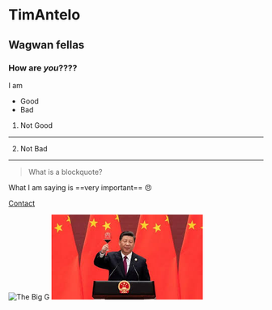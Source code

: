 # TimAntelo
## Wagwan fellas
### How **are** *you*????
I am 
- Good
- Bad

1. Not Good

---

2. Not Bad

---

> What is a blockquote?

What I am saying is ==very important== :angry:

[Contact](https://tantelot.github.io/contact.html)

![The Big G](https://upload.wikimedia.org/wikipedia/commons/thumb/5/53/Google_%22G%22_Logo.svg/2048px-Google_%22G%22_Logo.svg.png)
![He looks like a nice man](https://github.com/Tantelot/Tantelot.github.io/blob/main/images.jfif)
